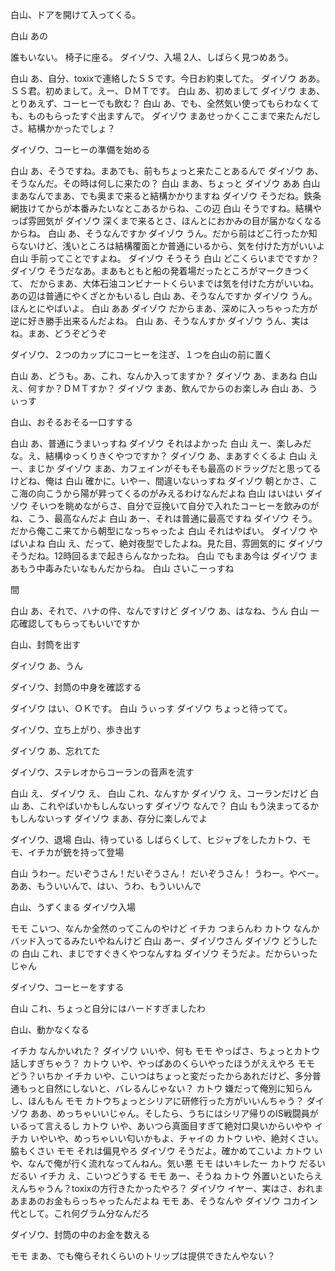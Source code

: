 白山、ドアを開けて入ってくる。

白山    あの

誰もいない。
椅子に座る。
ダイゾウ、入場
2人、しばらく見つめあう。

白山        あ、自分、toxixで連絡したＳＳです。今日お約束してた。
ダイゾウ    ああ。ＳＳ君。初めまして。えー、ＤＭＴです。
白山        あ、初めまして
ダイゾウ    まあ、とりあえず、コーヒーでも飲む？
白山        あ、でも、全然気い使ってもらわなくても、ものもらったすぐ出ますんで。
ダイゾウ    まあせっかくここまで来たんだしさ。結構かかったでしょ？

ダイゾウ、コーヒーの準備を始める

白山        あ、そうですね。まあでも、前もちょっと来たことあるんで
ダイゾウ    あ、そうなんだ。その時は何しに来たの？
白山        まあ、ちょっと
ダイゾウ    ああ
白山        まあなんでまあ、でも奥まで来ると結構かかりますね
ダイゾウ    そうだね。鉄条網抜けてからが本番みたいなとこあるからね、この辺
白山        そうですね。結構やっぱ雰囲気が
ダイゾウ    深くまで来るとさ、ほんとにおかみの目が届かなくなるからね。
白山        あ、そうなんですか
ダイゾウ    うん。だから前はどこ行ったか知らないけど、浅いところは結構覆面とか普通にいるから、気を付けた方がいいよ
白山        手前ってことですよね。
ダイゾウ    そうそう
白山        どこくらいまでですか？
ダイゾウ    そうだなあ。まあもともと船の発着場だったところがマークきつくて、
            だからまあ、大体石油コンビナートくらいまでは気を付けた方がいいね。あの辺は普通にやくざとかもいるし
白山        あ、そうなんですか
ダイゾウ    うん。ほんとにやばいよ。
白山        ああ
ダイゾウ    だからまあ、深めに入っちゃった方が逆に好き勝手出来るんだよね。
白山        あ、そうなんすか
ダイゾウ    うん、実はね。まあ、どうぞどうぞ

ダイゾウ、２つのカップにコーヒーを注ぎ、１つを白山の前に置く

白山        あ、どうも。あ、これ、なんか入ってますか？
ダイゾウ    あ、まあね
白山        え、何すか？ＤＭＴすか？
ダイゾウ    まあ、飲んでからのお楽しみ
白山        あ、うぃっす

白山、おそるおそる一口すする

白山        あ、普通にうまいっすね
ダイゾウ    それはよかった
白山        えー、楽しみだな。え、結構ゆっくりきくやつですか？
ダイゾウ    あ、まあすぐくるよ
白山        えー、まじか
ダイゾウ     まあ、カフェインがそもそも最高のドラッグだと思ってるけどね、俺は
白山        確かに。いやー、間違いないっすね
ダイゾウ    朝とかさ、ここ海の向こうから陽が昇ってくるのがみえるわけなんだよね
白山        はいはい
ダイゾウ    そいつを眺めながらさ、自分で豆挽いて自分で入れたコーヒーを飲みのがね、こう、最高なんだよ
白山        あー、それは普通に最高ですね
ダイゾウ    そう。だから俺ここ来てから朝型になっちゃったよ
白山        それはやばい。
ダイゾウ    やばいよね
白山        え、だって、絶対夜型でしたよね。見た目、雰囲気的に
ダイゾウ    そうだね。12時回るまで起きらんなかったね。
白山        でもまあ今は
ダイゾウ    まあもう中毒みたいなもんだからね。
白山        さいこーっすね

間

白山        あ、それで、ハナの件、なんですけど
ダイゾウ    あ、はなね、うん
白山        一応確認してもらってもいいですか

白山、封筒を出す

ダイゾウ    あ、うん

ダイゾウ、封筒の中身を確認する

ダイゾウ    はい、ＯＫです。
白山        うぃっす
ダイゾウ    ちょっと待ってて。

ダイゾウ、立ち上がり、歩き出す

ダイゾウ    あ、忘れてた

ダイゾウ、ステレオからコーランの音声を流す

白山        え、
ダイゾウ    え、
白山        これ、なんすか
ダイゾウ    え、コーランだけど
白山        あ、これやばいかもしんないっす
ダイゾウ    なんで？
白山        もう決まってるかもしんないっす
ダイゾウ    まあ、存分に楽しんでよ

ダイゾウ、退場
白山、待っている
しばらくして、ヒジャブをしたカトウ、モモ、イチカが銃を持って登場

白山    うわー。だいぞうさん！だいぞうさん！
だいぞうさん！
うわー。やべー。
ああ、もういいんで、はい、うわ、もういいんで

白山、うずくまる
ダイゾウ入場

モモ    こいつ、なんか全然のってこんのやけど
イチカ    つまらんわ
カトウ    なんかバッド入ってるみたいやねんけど
白山    あー、ダイゾウさん
ダイゾウ    どうしたの
白山    これ、まじですぐきくやつなんすね
ダイゾウ    そうだよ。だからいったじゃん

ダイゾウ、コーヒーをすする

白山    これ、ちょっと自分にはハードすぎましたわ

白山、動かなくなる

イチカ    なんかいれた？
ダイゾウ    いいや、何も
モモ    やっぱさ、ちょっとカトウ話しすぎちゃう？
カトウ    いや、やっぱあのくらいやったほうがええやろ
モモ    どう？いちか
イチカ    いや、こいつはちょっと変だったからあれだけど、多分普通もっと自然にしないと、バレるんじゃない？
カトウ    嫌だって俺別に知らんし、ほんもん
モモ    カトウちょっとシリアに研修行った方がいいんちゃう？
ダイゾウ    ああ、めっちゃいいじゃん。そしたら、うちにはシリア帰りのIS戦闘員がいるって言えるし
カトウ    いや、あいつら真面目すぎて絶対口臭いからいやや
イチカ    いやいや、めっちゃいい匂いかもよ、チャイの
カトウ    いや、絶対くさい。脇もくさい
モモ    それは偏見やろ
ダイゾウ    そうだよ。確かめてこいよ
カトウ    いや、なんで俺が行く流れなってんねん。気い悪
モモ    はいキレたー
カトウ    だるいだるい
イチカ    え、こいつどうする
モモ    あー、そうね
カトウ    外置いといたらええんちゃうん？toxixの方行きたかったやろ？
ダイゾウ    イヤー、実はさ、おれまあまあのお金もらっちゃったんだよね
モモ    あ、そうなんや
ダイゾウ    コカイン代として。これ何グラム分なんだろ

ダイゾウ、封筒の中のお金を数える

モモ    まあ、でも俺らそれくらいのトリップは提供できたんやない？



